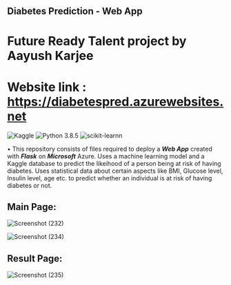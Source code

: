 ## Diabetes Prediction - Web App

# Future Ready Talent project by Aayush Karjee

# Website link : https://diabetespred.azurewebsites.net
![Kaggle](https://img.shields.io/badge/Dataset-Kaggle-blue.svg) ![Python 3.8.5](https://img.shields.io/badge/Python-3.6-brightgreen.svg) ![scikit-learnn](https://img.shields.io/badge/Library-Scikit_Learn-orange.svg)

• This repository consists of files required to deploy a ___Web App___ created with ___Flask___ on ___Microsoft___ Azure.
Uses a machine learning model and a Kaggle database to predict the likeihood of a person being at risk of having diabetes. Uses statistical data about certain aspects like BMI, Glucose level, Insulin level, age etc. to predict whether an individual is at risk of having diabetes or not.

## Main Page:
![Screenshot (232)](https://user-images.githubusercontent.com/57679541/174777463-5124edfd-0abf-4e23-bb06-58f3bad7a8f6.png)

![Screenshot (234)](https://user-images.githubusercontent.com/57679541/174777499-31377a1b-6028-4a5b-b709-ee691c12fc67.png)

## Result Page:
![Screenshot (235)](https://user-images.githubusercontent.com/57679541/174777546-bcba3d37-60e0-44a1-b572-1a4e284be60f.png)
